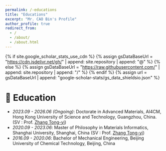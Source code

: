 ```yaml
---
permalink: /-educations
title: "Educations"
excerpt: "Mr. CAO Bin's Profile"
author_profile: true
redirect_from: 
  - /
  - /about/
  - /about.html
---
```


{% if site.google_scholar_stats_use_cdn %}
{% assign gsDataBaseUrl = "https://cdn.jsdelivr.net/gh/" | append: site.repository | append: "@" %}
{% else %}
{% assign gsDataBaseUrl = "https://raw.githubusercontent.com/" | append: site.repository | append: "/" %}
{% endif %}
{% assign url = gsDataBaseUrl | append: "google-scholar-stats/gs_data_shieldsio.json" %}

<span class='anchor' id='-educations'></span>

# 📖 Education
- *2023.09 - 2026.06 (Ongoing)*: Doctorate in Advanced Materials, AI4CM, Hong Kong University of Science and Technology, Guangzhou, China. (SV : Prof. [Zhang Tong-yi](https://gbaaa.org.hk/en-us/article/67))
- *2020.09 - 2023.06*: Master of Philosophy in Materials Informatics, Shanghai University, Shanghai, China (SV : Prof. [Zhang Tong-yi](https://gbaaa.org.hk/en-us/article/67))
- *2016.09 - 2020.06*: Bachelor of Mechanical Engineering, Beijing University of Chemical Technology, Beijing, China 
